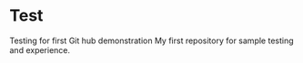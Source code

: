 # Test
Testing for first Git hub demonstration
My first repository for sample testing and experience. 
